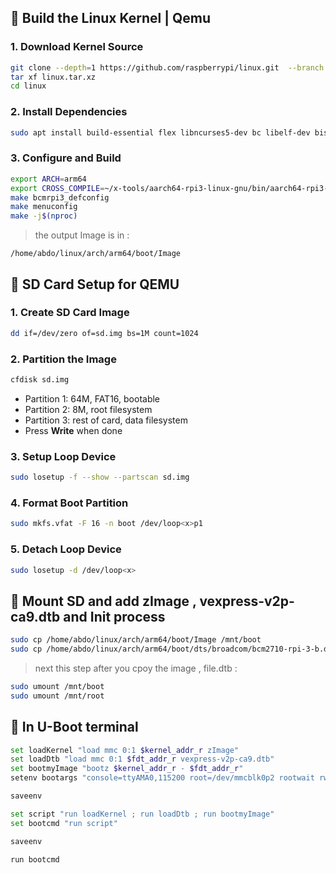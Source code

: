 ## 🔹 Build the Linux Kernel | Qemu

### 1. Download Kernel Source
```bash
git clone --depth=1 https://github.com/raspberrypi/linux.git  --branch rpi-6.6.y
tar xf linux.tar.xz
cd linux
```

### 2. Install Dependencies
```bash
sudo apt install build-essential flex libncurses5-dev bc libelf-dev bison libssl-dev u-boot-tools
```

### 3. Configure and Build
```bash
export ARCH=arm64
export CROSS_COMPILE=~/x-tools/aarch64-rpi3-linux-gnu/bin/aarch64-rpi3-linux-gnu
make bcmrpi3_defconfig
make menuconfig
make -j$(nproc)
```
> the output Image is in :

    /home/abdo/linux/arch/arm64/boot/Image

## 🔹 SD Card Setup for QEMU

### 1. Create SD Card Image
```bash
dd if=/dev/zero of=sd.img bs=1M count=1024
```

### 2. Partition the Image
```bash
cfdisk sd.img
```
- Partition 1: 64M, FAT16, bootable  
- Partition 2: 8M, root filesystem  
- Partition 3: rest of card, data filesystem  
- Press **Write** when done  

### 3. Setup Loop Device
```bash
sudo losetup -f --show --partscan sd.img
```

### 4. Format Boot Partition
```bash
sudo mkfs.vfat -F 16 -n boot /dev/loop<x>p1
```
### 5. Detach Loop Device
```bash
sudo losetup -d /dev/loop<x>
```

## 🔹 Mount SD and add zImage , vexpress-v2p-ca9.dtb and Init process
```bash
sudo cp /home/abdo/linux/arch/arm64/boot/Image /mnt/boot
sudo cp /home/abdo/linux/arch/arm64/boot/dts/broadcom/bcm2710-rpi-3-b.dtb /mnt/boot
```
> next  this step after you cpoy the image , file.dtb :

```bash
sudo umount /mnt/boot
sudo umount /mnt/root
```

## 🔹 In U-Boot terminal
```bash
set loadKernel "load mmc 0:1 $kernel_addr_r zImage" 
set loadDtb "load mmc 0:1 $fdt_addr_r vexpress-v2p-ca9.dtb"
set bootmyImage "bootz $kernel_addr_r - $fdt_addr_r"
setenv bootargs "console=ttyAMA0,115200 root=/dev/mmcblk0p2 rootwait rw"

saveenv

set script "run loadKernel ; run loadDtb ; run bootmyImage" 
set bootcmd "run script" 

saveenv

run bootcmd
```

